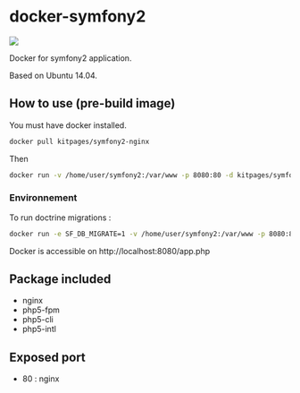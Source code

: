 # docker-symfony2

[![](https://badge.imagelayers.io/kitpages/symfony2-nginx:latest.svg)](https://imagelayers.io/?images=kitpages/symfony2-nginx:latest 'Get your own badge on imagelayers.io')

Docker for symfony2 application.

Based on Ubuntu 14.04.

## How to use (pre-build image)

You must have docker installed.

```bash
docker pull kitpages/symfony2-nginx
```

Then

```bash
docker run -v /home/user/symfony2:/var/www -p 8080:80 -d kitpages/symfony2-nginx
```

### Environnement

To run doctrine migrations :
```bash
docker run -e SF_DB_MIGRATE=1 -v /home/user/symfony2:/var/www -p 8080:80 -d kitpages/symfony2-nginx
```

Docker is accessible on http://localhost:8080/app.php

## Package included
* nginx
* php5-fpm
* php5-cli
* php5-intl

## Exposed port
* 80 : nginx
